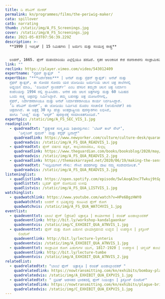 ```yaml
---
title: ದಿ ಪೆರಿವಿಗ್‌ ಮೇಕರ್
permalink: kn/programmes/films/the-periwig-maker/
cata: spillover
catb: narrating
thumb: /static/img/A_FS_Screenings.jpg
cover: /static/img/A_FS_Screenings.jpg
date: 2021-05-03T07:56:39.229Z
description: >-
  **1999 | ಇಂಗ್ಲಿಷ್ | 15 ನಿಮಿಷಗಳು | ಜರ್ಮನಿ ಮತ್ತು ಸಂಯುಕ್ತ ರಾಷ್ಟ್ರ**  


  ಲಂಡನ್, 1665. ಪ್ಲೇಗ್‌ ಮಹಾಮಾರಿಯು ಎಲ್ಲೆಲ್ಲಿಯೂ ಹರಡಿದೆ. ಕೃತಕ ಆಲಂಕಾರಿಕ ಕೇಶ ರಚನಾಕಾರನು ಸಾಂಕ್ರಾಮಿಕದಿಂದ ತನ್ನನ್ನು ರಕ್ಷಿಸಿಕೊಳ್ಳಲು, ತನ್ನ ಅಂಗಡಿಯ ಎಲ್ಲಾ ಕದ ಕಿಟಕಿಗಳನ್ನೂ ಭದ್ರವಾಗಿ ಹಾಕಿಕೊಂಡು ಒಳಗೇ ಇದ್ದಾನೆ. ಅಂಗಡಿಯ ಕಿಟಕಿಯಿಂದ ರಸ್ತೆಯಲ್ಲಿ ಈ ರೋಗ ಮಹಾಮಾರಿಗೆ ತುತ್ತಾಗಿ ಸಾಯುತ್ತಿರುವವರನ್ನು ನೋಡಿ, ಈ ಪಿಡುಗಿನ ಕಾರಣಗಳು ಮತ್ತು ಪರಿಣಾಮಗಳ ಬಗ್ಗೆ ತನ್ನಲ್ಲೇ ಚಿಂತಿಸುತ್ತಾನೆ. ಒಬ್ಬ ಚಿಕ್ಕ ವಯಸ್ಸಿನ ಹುಡುಗಿಯು ಸಹಾಯ ಬೇಡಿದಾಗ, ಅದೃಷ್ಟವನ್ನು ನಂಬಿ, ಬಹು ಮುಖ್ಯವಾದ ನಿರ್ಣಯವನ್ನು ಮಾಡುತ್ತಾನೆ. ಆಸ್ಕರ್‌ ಪುರಸ್ಕಾರಕ್ಕೆ ನಾಮಾಂಕಿತಗೊಂಡ ಈ ಚಲನಚಿತ್ರವು, ʼಡೇನಿಯಲ್ ಡೆಫೋʼ ಅವರ ʼಎ ಜರ್ನಲ್‌ ಆಫ್‌ ದಿ ಪ್ಲೇಗ್‌ ಇಯರ್‌ʼ ಕೃತಿಯನ್ನು ಆಧರಿಸಿ ರಚಿಸಲಾಗಿದೆ. 100 ಕ್ಕೂ ಹೆಚ್ಚು ಅಂತರ್ರಾಷ್ಟ್ರೀಯ ಚಲನ ಚಿತ್ರ ಉತ್ಸವಗಳಲ್ಲಿ, ಈ ಚಿತ್ರವನ್ನು ಪ್ರದರ್ಶಿಸಲಾಗಿದೆ.
link: ""
reclink: https://player.vimeo.com/video/543012409
expertname: "ಸ್ಟೆಫನ್‌ ಶ್ಯಾಫ್ಲರ್‌  "
expertbio: "***ನಿರ್ದೇಶಕರು*** | ಅನೆಟ್‌ ಮತ್ತು ಸ್ಟೆಫನ್‌ ಶ್ಯಾಫ್ಲರ್‌: ಅನೆಟ್‌ ಮತ್ತು
  ಸ್ಟೆಫನ್‌ ಶ್ಯಾಫ್ಲರ್‌, ಈ ಸೋದರ ಸೋದರಿ ಯರ ಜೋಡಿಯು ಜರ್ಮನಿಯ ಚಲನ ಚಿತ್ರ ಶಾಲೆಗಳಲ್ಲಿ
  ಅಧ್ಯಯನ ಮಾಡಿ, 'ಐಡಿಯಲ್‌ ಸ್ಟಾಂಡರ್ಡ್‌' ಎಂಬ ಹೆಸರಿನ ತಮ್ಮದೇ ಚಲನ ಚಿತ್ರ ನಿರ್ಮಾಣ
  ಕಂಪನಿಯನ್ನು 1994 ರಲ್ಲಿ ಸ್ಥಾಪಿಸಿದರು. ಅನೇಕ ಕಿರು ಚಲನ ಚಿತ್ರಗಳನ್ನು ಮತ್ತು 60 ನಿಮಿಷದ
  ಒಂದು ಸಾಕ್ಷ್ಯ ಚಿತ್ರವನ್ನು ನಿರ್ಮಿಸಿದ್ದಾರೆ. ತಮ್ಮ ಬಹಳಷ್ಟು ಚಿತ್ರ ಯೋಜನೆಗಳಲ್ಲಿ,
  ಸ್ಟೆಫನ್‌, ನಿರ್ದೇಶಕರಾಗಿಯೂ ಮತ್ತು ಅನೆಟ್‌ ನಿರ್ಮಾಪಕರಾಗಿಯೂ ಕಾರ್ಯ ನಿರ್ವಹಿಸಿದ್ದಾರೆ.
  ‘ದಿ ಪೆರಿವಿಗ್‌ ಮೇಕರ್ʼ‌, ಈ ಜೋಡಿಯು ನಿರ್ಮಿಸಿದ ಮೊದಲ ಸಂಚಾಲಿತ‌ (ಆನಿಮೇಟೆಡ್) ಕಿರು
  ಚಿತ್ರವಾಗಿದೆ. ಈ ಚಿತ್ರಕ್ಕೆ 30 ಕ್ಕೂ ಹೆಚ್ಚು ಅಂತರ್ರಾಷ್ಟ್ರೀಯ ಪುರಸ್ಕಾರಗಳು ಲಭಿಸಿವೆ,
  ಹಾಗೂ ʼಬಾಫ್ತʼ ಮತ್ತು ʼಆಸ್ಕರ್ʼ‌ ಪುರಸ್ಕಾರಕ್ಕೆ ನಾಮಾಂಕಿತಗೊಂಡಿದೆ."
expertpic: /static/img/A_FS_SEC_VIS_1.jpg
readinglist:
  - quadreadtxt: "ಪ್ರತ್ಯೇಕತೆ ಸಂಸ್ಕೃತಿಯ ಶಿಫಾರಸ್ಸುಗಳು: 'ಬೆಟರ್‌ ಕಾಲ್‌ ಸೌಲ್‌ʼ,
      'ಡಿಸೈನಿಂಗ್‌ ವುಮನ್' ಮತ್ತು ಕೆನ್ನೆಥ್‌ ಬ್ರನಾಗ್ಹ್"
    quadreadlink: https://www.newyorker.com/culture/culture-desk/quarantine-culture-recommendations-better-call-saul-designing-woman-and-kenneth-branagh
    quadreadvis: /static/img/A_FS_QUA_READVIS_1.jpg
  - quadreadtxt: ಪ್ಲೇಗ್ ವರ್ಷದ ಪತ್ರಿಕೆ, ಕಾಲ್ಪನಿಕವಾದರೂ, ಸುಳ್ಳಲ್ಲ
    quadreadlink: https://www.theguardian.com/books/booksblog/2020/may/12/a-journal-of-the-plague-year-fictional-not-untrue-daniel-defoe
    quadreadvis: /static/img/A_FS_QUA_READVIS_2.jpg
  - quadreadlink: https://themaskarrayed.net/2020/06/19/making-the-senses/
    quadreadtxt: "ಇಂದ್ರಿಯಗಳಿಗೆ ಗೌಸು: ಗೌಸಿನ ಪದರಗಳನ್ನು ದಾಟಿ ನಮ್ಮ ಸಂವೇದನಶೀಲತೆ."
    quadreadvis: /static/img/A_FS_QUA_READVIS_3.jpg
listeninglist:
  - quadlistlink: https://open.spotify.com/episode/5wlAoqA3nc7Twkuj9tGpoS
    quadlisttxt: ಬೃಹತ್‌ ಪ್ಲೇಗ್ ರೋಗದಿಂದ ಉಳಿವು
    quadlistvis: /static/img/A_FS_QUA_LISTVIS_1.jpg
watchinglist:
  - quadwatchlink: https://www.youtube.com/watch?v=HPe6BgzHWY0
    quadwatchtxt: ಲಂಡನ್‌ ನ ಭವಿಷ್ಯವನ್ನು ರೂಪಿಸಿದ ಪ್ಲೇಗ್ ರೋಗ
    quadwatchvis: /static/img/A_FS_QUA_WATCHVIS_1.jpg
eventlist:
  - quadeventtxt: ಬಾಂಬೆ ಪ್ಲೇಗ್‌ (ಪ್ರೇರಿತ) ಚಿತ್ರಾಕೃತಿ | ಕಾರ್ಯಾಗಾರ | ರಂಜಿತ್‌ ಖಂಡಾಲ್ಗಾಂವಕರ್‌
    quadeventlink: http://bit.ly/workshop-kandalgaonkar
    quadeventvis: /static/img/C_EXHIBIT_QUA_ATNVIS_1.jpg
  - quadeventtxt: ಪ್ಲೇಗ್‌ ಮತ್ತು ರೋಗ ಪಿಡುಗಿನ ಛಾಯಾಗ್ರಹಣದ ಉದ್ಭವ | ಉಪನ್ಯಾಸ | ಕ್ರಿಸ್ಟೋಸ್‌
      ಲಿಂಟೆರಿಸ್‌
    quadeventlink: http://bit.ly/lecture-lynteris
    quadeventvis: /static/img/A_EXHIBIT_QUA_ATNVIS_1.jpg
  - quadeventtxt: ಸಾಂಕ್ರಾಮಿಕ ರೋಗ ಪಿಡುಗುಗಳ ಯುಗ, 1817-1920 | ಉಪನ್ಯಾಸ | ಚಿನ್ಮಯ್‌ ತುಂಬೆ
    quadeventlink: http://bit.ly/lecture-tumbe
    quadeventvis: /static/img/A_EXHIBIT_QUA_ATNVIS_2.jpg
relatedlist:
  - quadrelatedtxt: "ಬಾಂಬೆ ಪ್ಲೇಗ್‌  ಚಿತ್ರಾಕೃತಿ | ರಂಜಿತ್‌ ಖಂಡಾಲ್ಗಾಂವಕರ್‌ "
    quadrelatedlink: https://nowtransmitting.com/kn/exhibits/bombay-plague/
    quadrelatedvis: /static/img/A_EXHIBIT_QUA_EXPVIS_1.jpg
  - quadrelatedtxt: " ಬ್ರಿಟಿಷ್‌ ಆಡಳಿತದ ಭಾರತದಲ್ಲಿ ಪ್ಲೇಗ್‌ ನಿಯಂತ್ರಣ | ಕ್ರಿಸ್ಟೋಸ್‌ ಲಿಂಟೆರಿಸ್‌"
    quadrelatedlink: https://nowtransmitting.com/kn/exhibits/plague-british-india/
    quadrelatedvis: /static/img/C_EXHIBIT_QUA_EXPVIS_1.jpg
---
```


